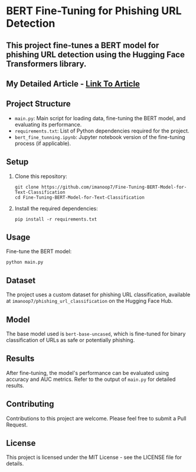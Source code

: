 # BERT Fine-Tuning for Phishing URL Detection

This project fine-tunes a BERT model for phishing URL detection using the Hugging Face Transformers library.
----
## My Detailed Article - [Link To Article](https://medium.com/@mauryaanoop3/fine-tuning-bert-for-phishing-url-detection-a-beginners-guide-619fad27db41)

## Project Structure

- `main.py`: Main script for loading data, fine-tuning the BERT model, and evaluating its performance.
- `requirements.txt`: List of Python dependencies required for the project.
- `bert_fine_tunning.ipynb`: Jupyter notebook version of the fine-tuning process (if applicable).

## Setup

1. Clone this repository:
   ```
   git clone https://github.com/imanoop7/Fine-Tuning-BERT-Model-for-Text-Classification
   cd Fine-Tuning-BERT-Model-for-Text-Classification
   ```

2. Install the required dependencies:
   ```
   pip install -r requirements.txt
   ```

## Usage

   Fine-tune the BERT model:
   ```
   python main.py
   ```

## Dataset

The project uses a custom dataset for phishing URL classification, available at `imanoop7/phishing_url_classification` on the Hugging Face Hub.

## Model

The base model used is `bert-base-uncased`, which is fine-tuned for binary classification of URLs as safe or potentially phishing.

## Results

After fine-tuning, the model's performance can be evaluated using accuracy and AUC metrics. Refer to the output of `main.py` for detailed results.

## Contributing

Contributions to this project are welcome. Please feel free to submit a Pull Request.

## License

This project is licensed under the MIT License - see the LICENSE file for details.

